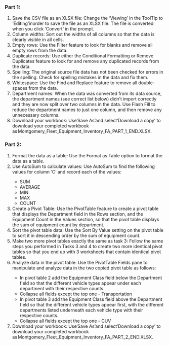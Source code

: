 <h3>Part 1: </h3>

<ol>
  <li>Save the CSV file as an XLSX file: Change the ‘Viewing’ in the ToolTip to ‘Editing’inorder to save the file as an XLSX file. The file is converted when you click ‘Convert’ in the prompt.</li>
  <li>Column widths: Sort out the widths of all columns so that the data is clearly visible in all cells.</li>
  <li>Empty rows: Use the Filter feature to look for blanks and remove all empty rows from the data.</li>
   <li>Duplicate records: Use either the Conditional Formatting or Remove Duplicates feature to look for and remove any duplicated records from the data.</li>
  <li>Spelling: The original source file data has not been checked for errors in the spelling. Check for spelling mistakes in the data and fix them.</li>
  <li>Whitespace: Use the Find and Replace feature to remove all double-spaces from the data.</li>
  <li>Department names: When the data was converted from its data source, the department names (see correct list below) didn’t import correctly and they are now split over two columns in the data. Use Flash Fill to reduce the department names to just one column, and then remove any unnecessary columns.</li>
  <li>Download your workbook: Use‘Save As’and select‘Download a copy’ to download your completed workbook as Montgomery_Fleet_Equipment_Inventory_FA_PART_1_END.XLSX.</li>
</ol>

<h3>Part 2: </h3>

<ol>
  <li>Format the data as a table: Use the Format as Table option to format the data as a table.</li>
  <li>Use AutoSum to calculate values: Use AutoSum to find the following values for column ‘C’ and record each of the values:</li>
    <ul>
      <li>SUM</li>
      <li>AVERAGE</li>
      <li>MIN</li>
      <li>MAX</li>
      <li>COUNT</li>
  </ul>

  <li>Create a Pivot Table: Use the PivotTable feature to create a pivot table that displays the Department field in the Rows section, and the Equipment Count in the Values section, so that the pivot table displays the sum of equipment count by department.</li>
  <li>Sort the pivot table data: Use the Sort By Value setting on the pivot table to sort it in descending order by the sum of equipment count.</li>
  <li>Make two more pivot tables exactly the same as task 3: Follow the same steps you performed in Tasks 3 and 4 to create two more identical pivot tables so that you end up with 3 worksheets that contain identical pivot tables.</li>
  <li>Analyze data in the pivot table: Use the PivotTable Fields pane to manipulate and analyze data in the two copied pivot table as follows:</li>
    <ul>
      <li>In pivot table 2 add the Equipment Class field below the Department field so that the different vehicle types appear under each department with their respective counts.</li>
      <li>Collapse all fields except the top one - Transportation</li>
      <li>In pivot table 3 add the Equipment Class field above the Department field so that the different vehicle types appear first, with the different departments listed underneath each vehicle type with their respective counts.</li>
    <li>Collapse all fields except the top one - CUV</li>
    </ul>
   <li>Download your workbook: Use‘Save As’and select‘Download a copy’ to download your completed workbook as Montgomery_Fleet_Equipment_Inventory_FA_PART_2_END.XLSX.</li>
</ol>
